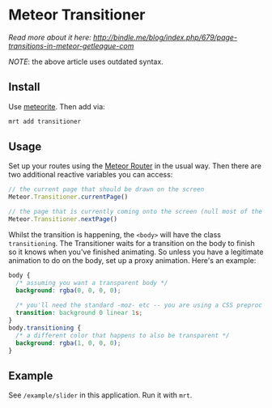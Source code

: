 Meteor Transitioner
===================

_Read more about it here: http://bindle.me/blog/index.php/679/page-transitions-in-meteor-getleague-com_

_NOTE_: the above article uses outdated syntax.

## Install

Use [meteorite](http://possibilities.github.com/meteorite/). Then add via:

```bash
mrt add transitioner
```

## Usage

Set up your routes using the [Meteor Router](https://github.com/tmeasday/meteor-router) in the usual way. Then there are two additional reactive variables you can access:

```js
// the current page that should be drawn on the screen
Meteor.Transitioner.currentPage()

// the page that is currently coming onto the screen (null most of the time)
Meteor.Transitioner.nextPage()
```

Whilst the transition is happening, the `<body>` will have the class `transitioning`. The Transitioner waits for a transition on the body to finish so it knows when you've finished animating. So unless you have a legitimate animation to do on the body, set up a proxy animation. Here's an example:

```css
body {
  /* assuming you want a transparent body */
  background: rgba(0, 0, 0, 0);
  
  /* you'll need the standard -moz- etc -- you are using a CSS preproc right? */
  transition: background 0 linear 1s;
}
body.transitioning {
  /* a different color that happens to also be transparent */
  background: rgba(1, 0, 0, 0);
}
```

## Example

See `/example/slider` in this application. Run it with `mrt`.